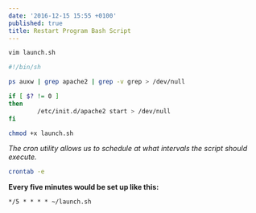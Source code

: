 ```yaml
---
date: '2016-12-15 15:55 +0100'
published: true
title: Restart Program Bash Script
---
```


```bash
vim launch.sh
```

```sh
#!/bin/sh

ps auxw | grep apache2 | grep -v grep > /dev/null

if [ $? != 0 ]
then
        /etc/init.d/apache2 start > /dev/null
fi
```

```bash
chmod +x launch.sh
```

*The cron utility allows us to schedule at what intervals the script should execute.*

```bash
crontab -e
```

**Every five minutes would be set up like this:**

```
*/5 * * * * ~/launch.sh
```